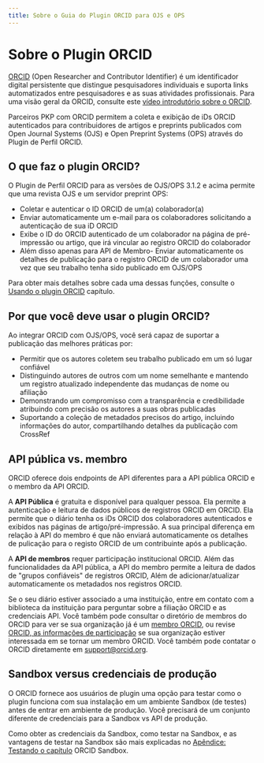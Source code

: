 ```yaml
---
title: Sobre o Guia do Plugin ORCID para OJS e OPS
---
```


# Sobre o Plugin ORCID

[ORCID](https://orcid.org/) (Open Researcher and Contributor Identifier) é um identificador digital persistente que distingue pesquisadores individuais e suporta links automatizados entre pesquisadores e as suas atividades profissionais. Para uma visão geral da ORCID, consulte este [vídeo introdutório sobre o ORCID](https://vimeo.com/97150912).

Parceiros PKP com ORCID permitem a coleta e exibição de iDs ORCID autenticados para contribuidores de artigos e preprints publicados com Open Journal Systems (OJS) e Open Preprint Systems (OPS) através do Plugin de Perfil ORCID.

## O que faz o plugin ORCID?

O Plugin de Perfil ORCID para as versões de OJS/OPS 3.1.2 e acima permite que uma revista OJS e um servidor preprint OPS:

* Coletar e autenticar o ID ORCID de um(a) colaborador(a)
* Enviar automaticamente um e-mail para os colaboradores solicitando a autenticação de sua iD ORCID
* Exibe o ID do ORCID autenticado de um colaborador na página de pré-impressão ou artigo, que irá vincular ao registro ORCID do colaborador
* Além disso apenas para API de Membro- Enviar automaticamente os detalhes de publicação para o registro ORCID de um colaborador uma vez que seu trabalho tenha sido publicado em OJS/OPS

Para obter mais detalhes sobre cada uma dessas funções, consulte o [Usando o plugin ORCID](./using-plugin.md) capítulo.

## Por que você deve usar o plugin ORCID?

Ao integrar ORCID com OJS/OPS, você será capaz de suportar a publicação das melhores práticas por:

* Permitir que os autores coletem seu trabalho publicado em um só lugar confiável
* Distinguindo autores de outros com um nome semelhante e mantendo um registro atualizado independente das mudanças de nome ou afiliação
* Demonstrando um compromisso com a transparência e credibilidade atribuindo com precisão os autores a suas obras publicadas
* Suportando a coleção de metadados precisos do artigo, incluindo informações do autor, compartilhando detalhes da publicação com CrossRef

## API pública vs. membro

ORCID oferece dois endpoints de API diferentes para a API pública ORCID e o membro da API ORCID.

A **API Pública** é gratuita e disponível para qualquer pessoa. Ela permite a autenticação e leitura de dados públicos de registros ORCID em ORCID. Ela permite que o diário tenha os iDs ORCID dos colaboradores autenticados e exibidos nas páginas de artigo/pré-impressão. A sua principal diferença em relação à API do membro é que não enviará automaticamente os detalhes de pulicação para o registo ORCID de um contribuinte após a publicação.

A **API de membros** requer participação institucional ORCID. Além das funcionalidades da API pública, a API do membro permite a leitura de dados de "grupos confiáveis" de registros ORCID, Além de adicionar/atualizar automaticamente os metadados nos registros ORCID.

Se o seu diário estiver associado a uma instituição, entre em contato com a biblioteca da instituição para perguntar sobre a filiação ORCID e as credenciais API. Você também pode consultar o diretório de membros do ORCID para ver se sua organização já é um [membro ORCID](https://orcid.org/members), ou revise [ORCID, as informações de participação](https://orcid.org/about/membership) se sua organização estiver interessada em se tornar um membro ORCID. Você também pode contatar o ORCID diretamente em support@orcid.org.

## Sandbox versus credenciais de produção

O ORCID fornece aos usuários de plugin uma opção para testar como o plugin funciona com sua instalação em um ambiente Sandbox (de testes) antes de entrar em ambiente de produção. Você precisará de um conjunto diferente de credenciais para a Sandbox vs API de produção.

Como obter as credenciais da Sandbox, como testar na Sandbox, e as vantagens de testar na Sandbox são mais explicadas no [Apêndice: Testando o capítulo](./appendix-testing-orcid-sandbox.md) ORCID Sandbox.
